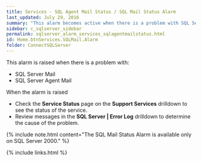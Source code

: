 ```yaml
---
title: Services - SQL Agent Mail Status / SQL Mail Status Alarm
last_updated: July 29, 2016
summary: "This alarm becomes active when there is a problem with SQL Server Agent Mail."
sidebar: c_sqlserver_sidebar
permalink: sqlserver_alarm_services_sqlagentmailstatus.html
id: Home.btnServices.SQLMail.Alarm
folder: ConnectSQLServer
---
```




This alarm is raised when there is a problem with:

* SQL Server Mail
* SQL Server Agent Mail

When the alarm is raised

* Check the **Service Status** page on the **Support Services** drilldown to see the status of the service.
* Review messages in the **SQL Server \| Error Log** drilldown to determine the cause of the problem.


{% include note.html content="The SQL Mail Status Alarm is available only on SQL Server 2000." %}


{% include links.html %}
